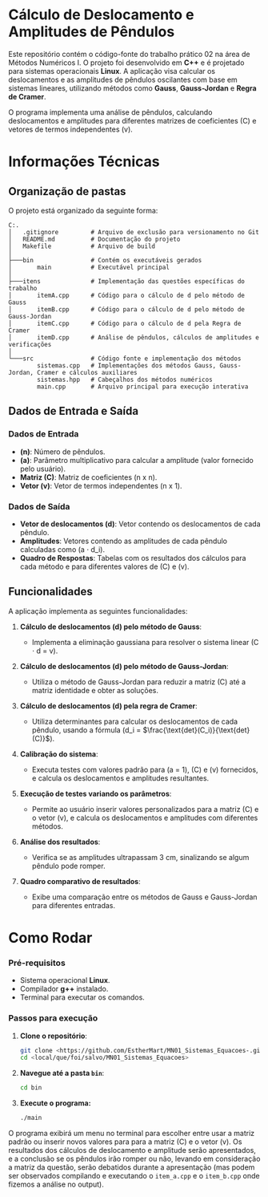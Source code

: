 # Cálculo de Deslocamento e Amplitudes de Pêndulos

Este repositório contém o código-fonte do trabalho prático 02 na área de Métodos Numéricos I. O projeto foi desenvolvido em **C++** e é projetado para sistemas operacionais **Linux**. A aplicação visa calcular os deslocamentos e as amplitudes de pêndulos oscilantes com base em sistemas lineares, utilizando métodos como **Gauss**, **Gauss-Jordan** e **Regra de Cramer**.

O programa implementa uma análise de pêndulos, calculando deslocamentos e amplitudes para diferentes matrizes de coeficientes \(C\) e vetores de termos independentes \(v\).

# Informações Técnicas

## Organização de pastas
O projeto está organizado da seguinte forma:

```
C:.
│   .gitignore         # Arquivo de exclusão para versionamento no Git
│   README.md          # Documentação do projeto
│   Makefile           # Arquivo de build
│
├───bin                # Contém os executáveis gerados
│       main           # Executável principal
│
├───itens              # Implementação das questões específicas do trabalho
│       itemA.cpp      # Código para o cálculo de d pelo método de Gauss
│       itemB.cpp      # Código para o cálculo de d pelo método de Gauss-Jordan
│       itemC.cpp      # Código para o cálculo de d pela Regra de Cramer
│       itemD.cpp      # Análise de pêndulos, cálculos de amplitudes e verificações
│
└───src                # Código fonte e implementação dos métodos
        sistemas.cpp   # Implementações dos métodos Gauss, Gauss-Jordan, Cramer e cálculos auxiliares
        sistemas.hpp   # Cabeçalhos dos métodos numéricos
        main.cpp       # Arquivo principal para execução interativa
```

## Dados de Entrada e Saída

### Dados de Entrada
- **\(n\)**: Número de pêndulos.
- **\(a\)**: Parâmetro multiplicativo para calcular a amplitude (valor fornecido pelo usuário).
- **Matriz \(C\)**: Matriz de coeficientes \(n x n\).
- **Vetor \(v\)**: Vetor de termos independentes \(n x 1\).

### Dados de Saída
- **Vetor de deslocamentos \(d\)**: Vetor contendo os deslocamentos de cada pêndulo.
- **Amplitudes**: Vetores contendo as amplitudes de cada pêndulo calculadas como \(a $\cdot$ d_i\).
- **Quadro de Respostas**: Tabelas com os resultados dos cálculos para cada método e para diferentes valores de \(C\) e \(v\).

## Funcionalidades

A aplicação implementa as seguintes funcionalidades:

1. **Cálculo de deslocamentos \(d\) pelo método de Gauss**:  
   - Implementa a eliminação gaussiana para resolver o sistema linear \(C $\cdot$ d = v\).

2. **Cálculo de deslocamentos \(d\) pelo método de Gauss-Jordan**:  
   - Utiliza o método de Gauss-Jordan para reduzir a matriz \(C\) até a matriz identidade e obter as soluções.

3. **Cálculo de deslocamentos \(d\) pela regra de Cramer**:  
   - Utiliza determinantes para calcular os deslocamentos de cada pêndulo, usando a fórmula \(d_i = $\frac{\text{det}(C_i)}{\text{det}(C)}$\).

4. **Calibração do sistema**:  
   - Executa testes com valores padrão para \(a = 1\), \(C\) e \(v\) fornecidos, e calcula os deslocamentos e amplitudes resultantes.

5. **Execução de testes variando os parâmetros**:  
   - Permite ao usuário inserir valores personalizados para a matriz \(C\) e o vetor \(v\), e calcula os deslocamentos e amplitudes com diferentes métodos.

6. **Análise dos resultados**:  
   - Verifica se as amplitudes ultrapassam 3 cm, sinalizando se algum pêndulo pode romper.

7. **Quadro comparativo de resultados**:  
   - Exibe uma comparação entre os métodos de Gauss e Gauss-Jordan para diferentes entradas.

# Como Rodar

### Pré-requisitos
- Sistema operacional **Linux**.
- Compilador **g++** instalado.
- Terminal para executar os comandos.

### Passos para execução

1. **Clone o repositório**:
   ```bash
   git clone <https://github.com/EstherMart/MN01_Sistemas_Equacoes-.git>
   cd <local/que/foi/salvo/MN01_Sistemas_Equacoes>

2. **Navegue até a pasta `bin`**:
    ```bash
    cd bin
    ```

3. **Execute o programa:**
    ```bash
    ./main
    ```

O programa exibirá um menu no terminal para escolher entre usar a matriz padrão ou inserir novos valores para para a matriz \(C\) e o vetor \(v\). Os resultados dos cálculos de deslocamento e amplitude serão apresentados, e a conclusão se os pêndulos irão romper ou não, levando em consideração a matriz da questão, serão debatidos durante a apresentação (mas podem ser observados compilando e executando o `item_a.cpp` e o `item_b.cpp` onde fizemos a análise no output).

